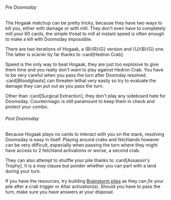 ###### Pre Doomsday

The Hogaak matchup can be pretty tricky, because they have two ways to kill you,
either with damage or with mill. They don't even have to completely mill your 60
cards, the simple threat to mill at instant speed is often enough to make a kill
with Doomsday impossible.

There are two iterations of Hogaak, a {B}{R}{G} version and {U}{B}{G} one. The
latter is scarier by far thanks to :card[Hedron Crab].

Speed is the only way to beat Hogaak, they are just too explosive to give them
time and you really don't want to play against Hedron Crab. You have to be very
careful when you pass the turn after Doomday resolved. :card[Bloodghasts] can
threaten lethal very easily so try to evaluate the damage they can put out as
you pass the turn.

Other than :card[Surgical Extraction], they don't play any sideboard hate for
Doomsday. Countermagic is still paramount to keep them in check and protect your
combo.

###### Post Doomsday

Because Hogaak plays no cards to interact with you on the stack, resolving
Doomsday is easy in itself. Playing around crabs and fetchlands however can be
very difficult, especially when passing the turn where they might have access to
2 fetchland activations or worse, a second crab.

They can also attempt to shuffle your pile thanks to :card[Assassin's Trophy].
It is a *may* clause but ponder whether you can part with a land during your
turn.

If you have the resources, try building [Brainstorm
piles](/meandeck/brainstorm/) as they can *fix* your pile after a crab trigger
or Altar activation(s). Should you have to pass the turn, make sure you have
answers at your disposal.
